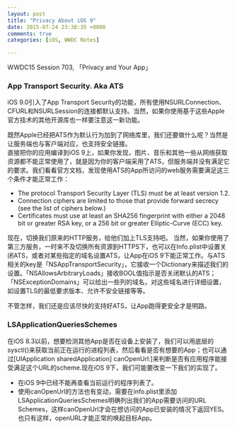 ```yaml
---
layout: post
title: "Privacy About iOS 9"
date: 2015-07-24 23:38:35 +0800
comments: true
categories: [iOS, WWDC Notes]

---
```

WWDC15 Session 703, 「Privacy and Your App」

### App Transport Security. Aka ATS
iOS 9.0引入了App Transport Security的功能，所有使用NSURLConnection、CFURL和NSURLSession的连接都默认支持。当然，如果你使用基于这些Apple官方技术的其他开源库也一样要注意这一新功能。  

既然Apple已经把ATS作为默认行为加到了网络库里，我们还要做什么呢？当然是让服务端也与客户端对应，也支持安全链接。  
直接把你的应用编译到iOS 9上，如果你发现，图片、音乐和其他一些从网络获取资源都不能正常使用了，就是因为你的客户端采用了ATS，但服务端并没有满足它的要求。我们看看官方文档，发现使用ATS的App所访问的web服务需要满足这三个条件才能正常工作：  

* The protocol Transport Security Layer (TLS) must be at least version 1.2.
* Connection ciphers are limited to those that provide forward secrecy (see the list of ciphers below.)
* Certificates must use at least an SHA256 fingerprint with either a 2048 bit or greater RSA key, or a 256 bit or greater Elliptic-Curve (ECC) key.

现在，切换我们原来的HTTP服务，给他们加上TLS支持吧。
当然，如果你使用了第三方服务，一时来不及切换所有资源到HTTPS下，也可以在Info.plist中设置关闭ATS，或者对某些指定的域名设置ATS，让App在iOS 9下能正常工作。与ATS相关的key是「NSAppTransportSecurity」，它接收一个Dictionary来描述我们的设置。「NSAllowsArbitraryLoads」接收BOOL值指示是否关闭默认的ATS；「NSExceptionDomains」可以给出一些列的域名，对这些域名进行详细设置，如设置TLS的最低要求版本、允许不安全链接等等。
  
不管怎样，我们还是应该尽快的支持好ATS，让App跑得更安全才是明路。

### LSApplicationQueriesSchemes
在iOS 8.3以前，想要检测其他App是否在设备上安装了，我们可以用底层的sysctl()来获取当前正在运行的进程列表，然后看看是否有想要的App；也可以通过[UIApplication sharedApplication] canOpenUrl:]来判断是否有应用程序能接受满足这个URL的scheme.现在iOS 9下，我们可能要改变一下我们的实现了。  

* 在iOS 9中已经不能再查看当前运行的程序列表了。
* 使用canOpenUrl的方法也有变动，需要在info.plist里添加LSApplicationQueriesSchemes明确列出我们的App需要访问的URL Schemes，这样canOpenUrl才会在想访问的App已安装的情况下返回YES。也只有这样，openURL才能正常的唤起目标App。